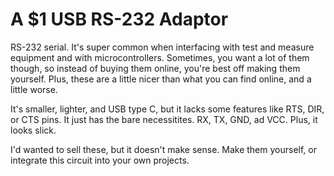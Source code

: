 # A $1 USB RS-232 Adaptor

RS-232 serial. It's super common when interfacing with test and measure equipment and with microcontrollers. Sometimes, you want a lot of them though, so instead of buying them online, you're best off making them yourself. Plus, these are a little nicer than what you can find online, and a little worse.

It's smaller, lighter, and USB type C, but it lacks some features like RTS, DIR, or CTS pins. It just has the bare necessitites. RX, TX, GND, ad VCC. Plus, it looks slick.

I'd wanted to sell these, but it doesn't make sense. Make them yourself, or integrate this circuit into your own projects.

